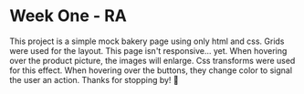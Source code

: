 # Week One - RA
This project is a simple mock bakery page using only html and css. 
Grids were used for the layout. This page isn't responsive... yet. 
When hovering over the product picture, the images will enlarge. Css transforms were used for this effect. 
When hovering over the buttons, they change color to signal the user an action. 
Thanks for stopping by! 👋
